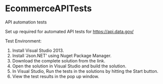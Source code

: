 # EcommerceAPITests
API automation tests

Set up required for automated API tests for https://api.data.gov/

Test Environment:
1.	Install Visual Studio 2013.
2.	Install 'Json.NET' using Nuget Package Manager. 
3.	Download the complete solution from the link.
4.	Open the solution in Visual Studio and build the solution.
5.	In Visual Studio, Run the tests in the solutions by hitting the Start button.
6.	View the test results in the pop up window.

